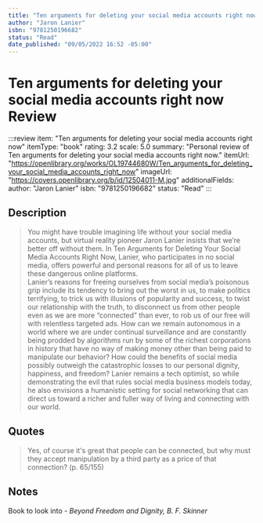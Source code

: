 ```yaml
---
title: "Ten arguments for deleting your social media accounts right now"
author: "Jaron Lanier"
isbn: "9781250196682"
status: "Read"
date_published: "09/05/2022 16:52 -05:00"
---
```


# Ten arguments for deleting your social media accounts right now Review

:::review
item: "Ten arguments for deleting your social media accounts right now"
itemType: "book"
rating: 3.2
scale: 5.0
summary: "Personal review of Ten arguments for deleting your social media accounts right now."
itemUrl: "https://openlibrary.org/works/OL19744680W/Ten_arguments_for_deleting_your_social_media_accounts_right_now"
imageUrl: "https://covers.openlibrary.org/b/id/12504011-M.jpg"
additionalFields:
  author: "Jaron Lanier"
  isbn: "9781250196682"
  status: "Read"
:::

## Description

> You might have trouble imagining life without your social media accounts, but virtual reality pioneer Jaron Lanier insists that we’re better off without them. In Ten Arguments for Deleting Your Social Media Accounts Right Now, Lanier, who participates in no social media, offers powerful and personal reasons for all of us to leave these dangerous online platforms.
> <br>
> Lanier’s reasons for freeing ourselves from social media’s poisonous grip include its tendency to bring out the worst in us, to make politics terrifying, to trick us with illusions of popularity and success, to twist our relationship with the truth, to disconnect us from other people even as we are more “connected” than ever, to rob us of our free will with relentless targeted ads. How can we remain autonomous in a world where we are under continual surveillance and are constantly being prodded by algorithms run by some of the richest corporations in history that have no way of making money other than being paid to manipulate our behavior? How could the benefits of social media possibly outweigh the catastrophic losses to our personal dignity, happiness, and freedom? Lanier remains a tech optimist, so while demonstrating the evil that rules social media business models today, he also envisions a humanistic setting for social networking that can direct us toward a richer and fuller way of living and connecting with our world.

## Quotes

> Yes, of course it's great that people can be connected, but why must they accept manipulation by a third party as a price of that connection? (p. 65/155)

## Notes

Book to look into - *Beyond Freedom and Dignity, B. F. Skinner*

